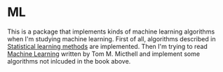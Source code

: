 ML
==

This is a package that implements kinds of machine learning algorithms when I'm studying machine learning. First of all, algorithms described in [Statistical learning methods](http://baike.baidu.com/view/8414646.htm?fr=aladdin) are implemented. Then I'm trying to read [Machine Learning](http://www.amazon.com/Machine-Learning-Tom-M-Mitchell/dp/0070428077/ref=sr_1_4?ie=UTF8&qid=1411125657&sr=8-4&keywords=machine+learning) written by Tom M. Micthell  and implement some algorithms not inlcuded in the book above.

